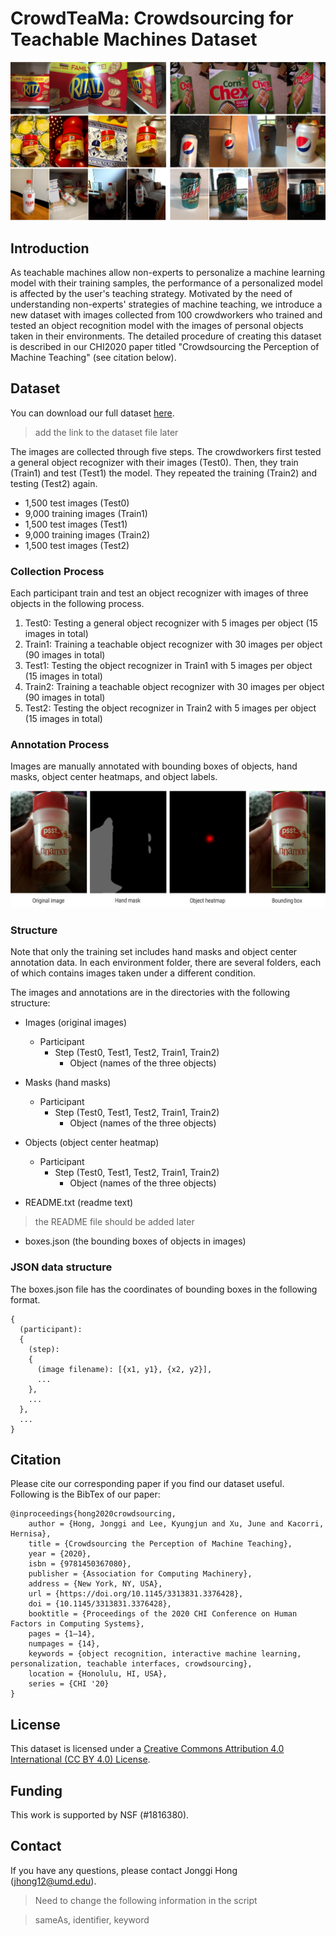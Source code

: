 # CrowdTeaMa: Crowdsourcing for Teachable Machines Dataset

![Examples](crowd_chi2019.png)

## Introduction

As teachable machines allow non-experts to personalize a machine learning model with their training samples,
the performance of a personalized model is affected by the user's teaching strategy. 
Motivated by the need of understanding non-experts' strategies of machine teaching,
we introduce a new dataset with images collected from 100 crowdworkers who trained and tested 
an object recognition model with the images of personal objects taken in their environments.
The detailed procedure of creating this dataset is described in our CHI2020 paper titled
"Crowdsourcing the Perception of Machine Teaching" (see citation below).

## Dataset
You can download our full dataset [here]().
> add the link to the dataset file later

The images are collected through five steps.
The crowdworkers first tested a general object recognizer with their images (Test0). 
Then, they train (Train1) and test (Test1) the model. 
They repeated the training (Train2) and testing (Test2) again. 
 
- 1,500 test images (Test0)
- 9,000 training images (Train1)
- 1,500 test images (Test1)
- 9,000 training images (Train2)
- 1,500 test images (Test2)

### Collection Process
Each participant train and test an object recognizer with images of three objects in the following process.

1. Test0: Testing a general object recognizer with 5 images per object (15 images in total)
2. Train1: Training a teachable object recognizer with 30 images per object (90 images in total)
3. Test1: Testing the object recognizer in Train1 with 5 images per object (15 images in total)
4. Train2: Training a teachable object recognizer with 30 images per object (90 images in total)
5. Test2: Testing the object recognizer in Train2 with 5 images per object (15 images in total)

### Annotation Process
Images are manually annotated with bounding boxes of objects, hand masks, object center heatmaps, and object labels.

![Examples](example.png)

### Structure
Note that only the training set includes hand masks and object center annotation data.  In each environment folder, there are several folders, each of which contains images taken under a different condition.

The images and annotations are in the directories with the following structure:

- Images (original images)
    - Participant
        - Step (Test0, Test1, Test2, Train1, Train2)
            - Object (names of the three objects)

- Masks (hand masks)
    - Participant
        - Step (Test0, Test1, Test2, Train1, Train2)
            - Object (names of the three objects)

- Objects (object center heatmap)
    - Participant
        - Step (Test0, Test1, Test2, Train1, Train2)
            - Object (names of the three objects)

- README.txt (readme text)
> the README file should be added later

- boxes.json (the bounding boxes of objects in images) 


### JSON data structure
The boxes.json file has the coordinates of bounding boxes in the following format.

    {
      (participant):
      {
        (step):
        {
          (image filename): [{x1, y1}, {x2, y2}],
          ...
        },
        ...
      },
      ...
    }


## Citation
Please cite our corresponding paper if you find our dataset useful.  Following is the BibTex of our paper:

    @inproceedings{hong2020crowdsourcing,
		author = {Hong, Jonggi and Lee, Kyungjun and Xu, June and Kacorri, Hernisa},
		title = {Crowdsourcing the Perception of Machine Teaching},
		year = {2020},
		isbn = {9781450367080},
		publisher = {Association for Computing Machinery},
		address = {New York, NY, USA},
		url = {https://doi.org/10.1145/3313831.3376428},
		doi = {10.1145/3313831.3376428},
		booktitle = {Proceedings of the 2020 CHI Conference on Human Factors in Computing Systems},
		pages = {1–14},
		numpages = {14},
		keywords = {object recognition, interactive machine learning, personalization, teachable interfaces, crowdsourcing},
		location = {Honolulu, HI, USA},
		series = {CHI '20}
	}

## License
This dataset is licensed under a [Creative Commons Attribution 4.0 International (CC BY 4.0) License](https://creativecommons.org/licenses/by/4.0/).

## Funding
This work is supported by NSF (#1816380). 


## Contact
If you have any questions, please contact Jonggi Hong ([jhong12@umd.edu](jhong12@umd.edu)).


> Need to change the following information in the script

> sameAs, identifier, keyword

<div id="text"></div>

<script type="application/ld+json">
{
  "@context":"https://schema.org/",
  "@type":"Dataset",
  "name":"CrowdTeaMa: Crowdsourcing for Teachable Machines Dataset",
  "description":"A new dataset with images collected from 100 crowdworkers who trained and tested 
an object recognition model with the images of personal objects taken in their environments.",
  "url":"https://iamlabumd.github.io/crowdteama/",
  "citation": "https://doi.org/10.1145/3313831.3376428",
  "sameAs": "https://www.openicpsr.org/openicpsr/project/109967/version/V1/view",
  "identifier": ["http://doi.org/10.3886/E109967V1"],
  "keywords":[
     "blind", "object recognition", "hand", "k-shot learning"
  ],
  "datePublished":"2020",
  "creator":{
     "@type":"Organization",
     "url":"http://iam.umd.edu",
     "name":"Intelligent Assistive Machines (IAM) Lab., University of Maryland, College Park",
     "logo": "https://avatars0.githubusercontent.com/u/46112754?s=200&v=4"
  },
  "distribution":[
     {
        "@type":"DataDownload",
        "encodingFormat":"TAR.GZ",
        "contentUrl":"https://drive.google.com/a/umd.edu/file/d/1VpHLqn7QePgW8h-Ycgta4-1cpy6M_sv2/view?usp=sharing"
     }
  ]
}
</script>